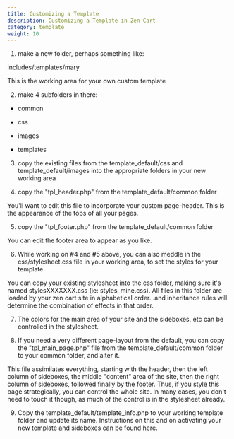 ```yaml
---
title: Customizing a Template 
description: Customizing a Template in Zen Cart 
category: template 
weight: 10
---
```


1. make a new folder, perhaps something like:

includes/templates/mary

This is the working area for your own custom template

2. make 4 subfolders in there:

- common

- css

- images

- templates


3. copy the existing files from the template_default/css and template_default/images into the appropriate folders in your new working area

4. copy the "tpl_header.php" from the template_default/common folder

You'll want to edit this file to incorporate your custom page-header. This is the appearance of the tops of all your pages.

5. copy the "tpl_footer.php" from the template_default/common folder

You can edit the footer area to appear as you like.

6. While working on #4 and #5 above, you can also meddle in the css/stylesheet.css file in your working area, to set the styles for your template.

You can copy your existing stylesheet into the css folder, making sure it's named stylesXXXXXXX.css (ie: styles_mine.css). All files in this folder are loaded by your zen cart site in alphabetical order...and inheritance rules will determine the combination of effects in that order.


7. The colors for the main area of your site and the sideboxes, etc can be controlled in the stylesheet.

8. If you need a very different page-layout from the default, you can copy the "tpl_main_page.php" file from the template_default/common folder to your common folder, and alter it.

This file assimilates everything, starting with the header, then the left column of sideboxes, the middle "content" area of the site, then the right column of sideboxes, followed finally by the footer. Thus, if you style this page strategically, you can control the whole site. In many cases, you don't need to touch it though, as much of the control is in the stylesheet already.

9. Copy the template_default/template_info.php to your working template folder and update its name. Instructions on this and on activating your new template and sideboxes can be found here.
